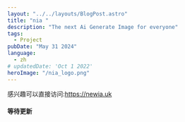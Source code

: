 ```yaml
---
layout: "../../layouts/BlogPost.astro"
title: "nia "
description: "The next Ai Generate Image for everyone"
tags:
  - Project
pubDate: "May 31 2024"
language: 
  - zh
# updatedDate: 'Oct 1 2022'
heroImage: "/nia_logo.png"
---
```


感兴趣可以直接访问:https://newia.uk

#### 等待更新
